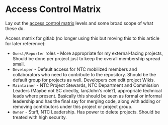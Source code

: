 # Access Control Matrix

Lay out the [access control matrix](https://en.wikipedia.org/wiki/Access_control_matrix) levels and some broad scope of what these do.




Access matrix for gitlab (no longer using this but moving this to this article for later reference):

* `Guest/Reporter` roles - More appropriate for my external-facing projects, Should be done per project just to keep the overall membership spread small.
* `Developer` - Default access for NTC mobilized members and collaborators who need to contribute to the repository. Should be the default group for projects as well. Developers _can_ edit project Wikis.
* `Maintainer` - NTC Project Stewards, NTC Department and Commission Leaders (Maybe not SC directly, Ian/John's role?), appropriate technical leads where present. Basically this should be seen as formal or informal leadership and has the final say for merging code, along with adding or removing contributors under this project or project group.
* `Owner` - Staff, NTC Leadership. Has power to delete projects. Should be treated with high security.